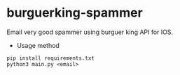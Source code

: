 # burguerking-spammer
Email very good spammer using burguer king API for IOS.

- Usage method

```
pip install requirements.txt
python3 main.py <email>
```
